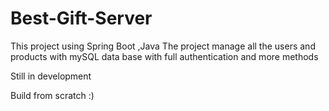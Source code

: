 # Best-Gift-Server   
This project using Spring Boot ,Java 
The project manage all the users and products with mySQL data base with full authentication and more methods

Still in development
 

Build from scratch :)

